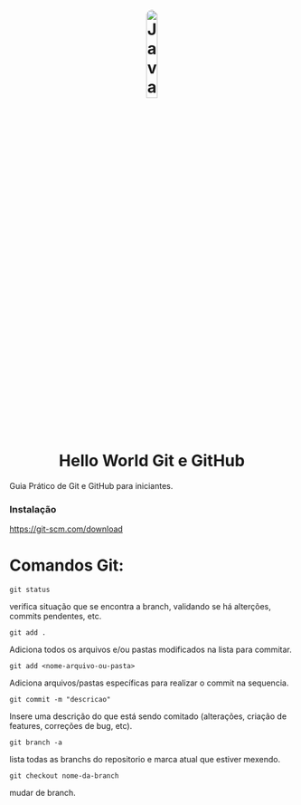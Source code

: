 <h1 align="center">
    <img style="border-radius: 50%" alt="JavaScript" title="#estudosJs" src="https://www.cursoemvideo.com/wp-content/uploads/2020/04/git-1.png" width='20%' align="center"/>
    <br>
     Hello World Git e GitHub
</h1>

Guia Prático de Git e GitHub para iniciantes.

### Instalação 
https://git-scm.com/download

# Comandos Git:

`git status`

verifica situação que se encontra a branch, validando se há alterções, commits pendentes, etc.

`git add .`

Adiciona todos os arquivos e/ou pastas modificados na lista para commitar. 

`git add <nome-arquivo-ou-pasta>`

Adiciona arquivos/pastas específicas para realizar o commit na sequencia.

`git commit -m "descricao"`

Insere uma descrição do que está sendo comitado (alterações, criação de features, correções de bug, etc).

`git branch -a`

lista todas as branchs do repositorio e marca atual que estiver mexendo.

`git checkout nome-da-branch`

mudar de branch.
